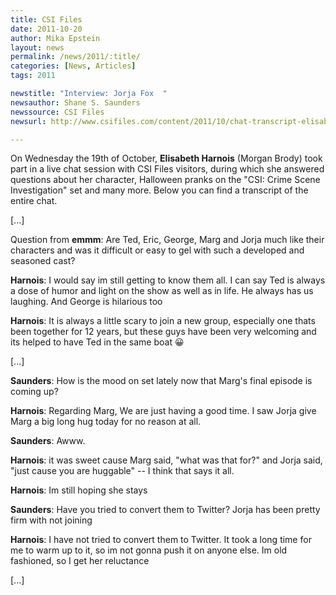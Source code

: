 ```yaml
---
title: CSI Files
date: 2011-10-20
author: Mika Epstein
layout: news
permalink: /news/2011/:title/
categories: [News, Articles]
tags: 2011

newstitle: "Interview: Jorja Fox  "
newsauthor: Shane S. Saunders  
newssource: CSI Files  
newsurl: http://www.csifiles.com/content/2011/10/chat-transcript-elisabeth-harnois/  

---
```


On Wednesday the 19th of October, **Elisabeth Harnois** (Morgan Brody) took part in a live chat session with CSI Files visitors, during which she answered questions about her character, Halloween pranks on the "CSI: Crime Scene Investigation" set and many more. Below you can find a transcript of the entire chat.

[...]

Question from **emmm**: Are Ted, Eric, George, Marg and Jorja much like their characters and was it difficult or easy to gel with such a developed and seasoned cast?

**Harnois**: I would say im still getting to know them all. I can say Ted is always a dose of humor and light on the show as well as in life. He always has us laughing. And George is hilarious too

**Harnois**: It is always a little scary to join a new group, especially one thats been together for 12 years, but these guys have been very welcoming and its helped to have Ted in the same boat 😀

[...]

**Saunders**: How is the mood on set lately now that Marg's final episode is coming up?

**Harnois**: Regarding Marg, We are just having a good time. I saw Jorja give Marg a big long hug today for no reason at all.

**Saunders**: Awww.

**Harnois**: it was sweet cause Marg said, "what was that for?" and Jorja said, "just cause you are huggable" -- I think that says it all.

**Harnois**: Im still hoping she stays 

**Saunders**: Have you tried to convert them to Twitter? Jorja has been pretty firm with not joining

**Harnois**: I have not tried to convert them to Twitter. It took a long time for me to warm up to it, so im not gonna push it on anyone else. Im old fashioned, so I get her reluctance

[...]

